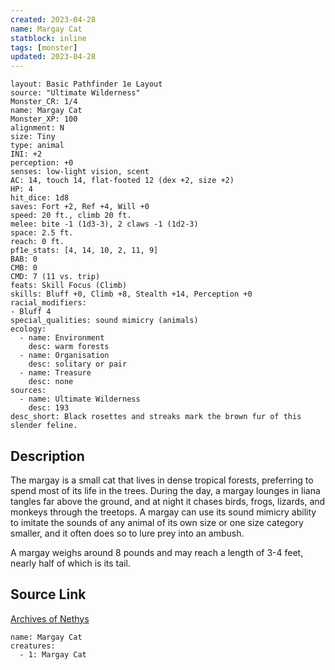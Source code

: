 ```yaml
---
created: 2023-04-28
name: Margay Cat
statblock: inline
tags: [monster]
updated: 2023-04-28
---
```

```statblock
layout: Basic Pathfinder 1e Layout
source: "Ultimate Wilderness"
Monster_CR: 1/4
name: Margay Cat
Monster_XP: 100
alignment: N
size: Tiny
type: animal
INI: +2
perception: +0
senses: low-light vision, scent
AC: 14, touch 14, flat-footed 12 (dex +2, size +2)
HP: 4
hit_dice: 1d8
saves: Fort +2, Ref +4, Will +0
speed: 20 ft., climb 20 ft.
melee: bite -1 (1d3-3), 2 claws -1 (1d2-3)
space: 2.5 ft.
reach: 0 ft.
pf1e_stats: [4, 14, 10, 2, 11, 9]
BAB: 0
CMB: 0
CMD: 7 (11 vs. trip)
feats: Skill Focus (Climb)
skills: Bluff +0, Climb +8, Stealth +14, Perception +0
racial_modifiers:
- Bluff 4
special_qualities: sound mimicry (animals)
ecology:
  - name: Environment
    desc: warm forests
  - name: Organisation
    desc: solitary or pair
  - name: Treasure
    desc: none
sources:
  - name: Ultimate Wilderness
    desc: 193
desc_short: Black rosettes and streaks mark the brown fur of this slender feline.
```
## Description
The margay is a small cat that lives in dense tropical forests, preferring to spend most of its life in the trees. During the day, a margay lounges in liana tangles far above the ground, and at night it chases birds, frogs, lizards, and monkeys through the treetops. A margay can use its sound mimicry ability to imitate the sounds of any animal of its own size or one size category smaller, and it often does so to lure prey into an ambush.

 A margay weighs around 8 pounds and may reach a length of 3-4 feet, nearly half of which is its tail.
## Source Link
[Archives of Nethys](https://aonprd.com/MonsterDisplay.aspx?ItemName=Margay%20Cat)
```encounter-table
name: Margay Cat
creatures:
  - 1: Margay Cat
```
